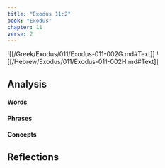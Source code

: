 ```yaml
---
title: "Exodus 11:2"
book: "Exodus"
chapter: 11
verse: 2
---
```

![[/Greek/Exodus/011/Exodus-011-002G.md#Text]]
![[/Hebrew/Exodus/011/Exodus-011-002H.md#Text]]

## Analysis

#### Words

#### Phrases

#### Concepts

## Reflections
